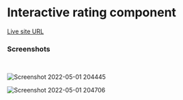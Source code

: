 # Interactive rating component

[Live site URL](https://kharizzakaye.github.io/Interactive-rating-component/)

### Screenshots
<br/>

![Screenshot 2022-05-01 204445](https://user-images.githubusercontent.com/29513236/166146676-6da552ae-0524-4ba7-abc5-b5ba1d0ab9be.png)

![Screenshot 2022-05-01 204706](https://user-images.githubusercontent.com/29513236/166146684-17866e46-5cb0-4300-bf1e-401ab58736e6.png)
